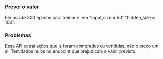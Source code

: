 ### Prever o valor
Ele usa de 300 epochs para treinar e tem "input_size = 50" "hidden_size = 100".

### Problemas
Essa API extrai ações que já foram compradas ou vendidas, não o preço em si. Tem dados nulos no endpoint que prejudicam o valor previsto.
